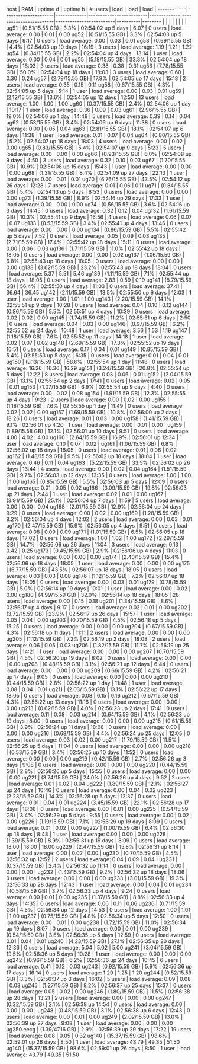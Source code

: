 host        |   RAM               |   uptime d  |   uptime h              |   # users   |   load                 |   load                  |   load   |
------------|---------------------|-------------|-------------------------|-------------|------------------------|-------------------------|----------|--------
            |                     |             |                         |             |                        |                         |          |
ug51        |   (0.51/15.55 GB)   |   3.3%      |    02:54:02 up 5 days   |    6:07     |    0 users             |    load average: 0.00   |   0.01   |   0.00
ug52        |   (0.51/15.55 GB)   |   3.3%      |    02:54:03 up 5 days   |    9:17     |    0 users             |    load average: 0.00   |   0.03   |   0.01
ug53        |   (0.69/15.55 GB)   |   4.4%      |    02:54:03 up 10 days  |   16:19     |    3 users             |    load average: 1.19   |   1.21   |   1.22
ug54        |   (0.34/15.55 GB)   |   2.2%      |    02:54:04 up 4 days   |   13:14     |    1 user              |    load average: 0.00   |   0.04   |   0.01
ug55        |   (5.18/15.55 GB)   |   33.3%     |    02:54:04 up 18 days  |   18:03     |    3 users             |    load average: 0.38   |   0.38   |   0.31
ug56        |   (7.78/15.55 GB)   |   50.0%     |    02:54:04 up 18 days  |   18:03     |    3 users             |    load average: 0.60   |   0.30   |   0.24
ug57        |   (2.79/15.55 GB)   |   17.9%     |    02:54:05 up 17 days  |   15:18     |    2 users             |    load average: 0.35   |   0.15   |   0.11
ug58        |   (0.67/15.55 GB)   |   4.3%      |    02:54:05 up 5 days   |    5:14     |    1 user              |    load average: 0.00   |   0.03   |   0.01
ug59        |   (2.12/15.55 GB)   |   13.6%     |    02:54:05 up 12 days  |   12:50     |   13 users             |    load average: 1.00   |   1.00   |   1.00
ug60        |   (0.37/15.55 GB)   |   2.4%      |    02:54:06 up 1 day    |   10:17     |    1 user              |    load average: 0.36   |   0.09   |   0.03
ug61        |   (2.96/15.55 GB)   |   19.0%     |    02:54:06 up 1 day    |   14:48     |    5 users             |    load average: 0.39   |   0.14   |   0.04
ug62        |   (0.53/15.55 GB)   |   3.4%      |    02:54:06 up 6 days   |   11:38     |    0 users             |    load average: 0.00   |   0.05   |   0.04
ug63        |   (2.81/15.55 GB)   |   18.1%     |    02:54:07 up 6 days   |   11:38     |    1 user              |    load average: 0.01   |   0.07   |   0.04
ug64        |   (0.80/15.55 GB)   |   5.2%      |    02:54:07 up 18 days  |   18:03     |    4 users             |    load average: 0.00   |   0.02   |   0.00
ug65        |   (0.83/15.55 GB)   |   5.4%      |    02:54:07 up 9 days   |    5:23     |    5 users             |    load average: 0.00   |   0.00   |   0.00
ug66        |   (0.93/15.55 GB)   |   6.0%      |    02:54:08 up 9 days   |    4:50     |    3 users             |    load average: 0.32   |   0.10   |   0.03
ug67        |   (1.70/15.55 GB)   |   10.9%     |    02:54:08 up 15 days  |   15:43     |    1 user              |    load average: 0.00   |   0.00   |   0.00
ug68        |   (1.31/15.55 GB)   |   8.4%      |    02:54:09 up 27 days  |   22:13     |    1 user              |    load average: 0.00   |   0.01   |   0.01
ug70        |   (6.76/15.55 GB)   |   43.5%     |    02:54:12 up 26 days  |   12:28     |    7 users             |    load average: 0.01   |   0.06   |   0.11
ug71        |   (0.84/15.55 GB)   |   5.4%      |    02:54:13 up 5 days   |    8:53     |    0 users             |    load average: 0.00   |   0.00   |   0.00
ug73        |   (1.39/15.55 GB)   |   8.9%      |    02:54:16 up 29 days  |   17:33     |    1 user              |    load average: 0.00   |   0.00   |   0.00
ug74        |   (0.56/15.55 GB)   |   3.6%      |    02:54:16 up 3 days   |   14:45     |    0 users             |    load average: 0.32   |   0.12   |   0.04
ug132       |   (1.61/15.59 GB)   |   10.3%     |    02:55:41 up 9 days   |   16:56     |    4 users             |    load average: 0.06   |   0.07   |   0.07
ug133       |   (0.53/15.59 GB)   |   3.4%      |    02:55:41 up 4 days   |   13:46     |    0 users             |    load average: 0.00   |   0.00   |   0.00
ug134       |   (0.86/15.59 GB)   |   5.5%      |    02:55:42 up 5 days   |    7:52     |    0 users             |    load average: 0.05   |   0.09   |   0.03
ug135       |   (2.71/15.59 GB)   |   17.4%     |    02:55:42 up 18 days  |   15:11     |    0 users             |    load average: 0.00   |   0.06   |   0.03
ug136       |   (1.71/15.59 GB)   |   11.0%     |    02:55:42 up 18 days  |   18:05     |    0 users             |    load average: 0.00   |   0.00   |   0.02
ug137       |   (1.06/15.59 GB)   |   6.8%      |    02:55:43 up 18 days  |   18:05     |    0 users             |    load average: 0.00   |   0.00   |   0.00
ug138       |   (3.62/15.59 GB)   |   23.2%     |    02:55:43 up 18 days  |   18:04     |    0 users             |    load average: 5.37   |   5.51   |   5.46
ug139       |   (1.11/15.59 GB)   |   7.1%      |    02:55:44 up 18 days  |   18:05     |    0 users             |    load average: 2.83   |   0.59   |   0.19
ug141       |   (8.79/15.59 GB)   |   56.4%     |    02:55:50 up 4 days   |   11:03     |    0 users             |    load average: 37.41  |   36.64  |   36.45
ug142       |   (2.11/15.59 GB)   |   13.5%     |    02:55:50 up 6 days   |   12:03     |    1 user              |    load average: 1.00   |   1.01   |   1.00
ug143       |   (2.20/15.59 GB)   |   14.1%     |    02:55:51 up 9 days   |   10:28     |    0 users             |    load average: 0.04   |   0.10   |   0.12
ug144       |   (0.86/15.59 GB)   |   5.5%      |    02:55:51 up 4 days   |   10:39     |    0 users             |    load average: 0.02   |   0.02   |   0.00
ug145       |   (1.74/15.59 GB)   |   11.2%     |    02:55:51 up 6 days   |    2:50     |    0 users             |    load average: 0.04   |   0.03   |   0.00
ug146       |   (0.97/15.59 GB)   |   6.2%      |    02:55:52 up 24 days  |   10:48     |    1 user              |    load average: 3.56   |   1.53   |   1.19
ug147       |   (1.18/15.59 GB)   |   7.6%      |    02:55:52 up 11 days  |   14:18     |    1 user              |    load average: 0.02   |   0.07   |   0.02
ug148       |   (2.69/15.59 GB)   |   17.3%     |    02:55:52 up 19 days  |   16:51     |    6 users             |    load average: 0.17   |   0.04   |   0.01
ug149       |   (0.85/15.59 GB)   |   5.4%      |    02:55:53 up 5 days   |    6:35     |    0 users             |    load average: 0.01   |   0.04   |   0.01
ug150       |   (9.13/15.59 GB)   |   58.6%     |    02:55:54 up 1 day    |   11:48     |    0 users             |    load average: 16.26  |   16.36  |   16.29
ug151       |   (3.24/15.59 GB)   |   20.8%     |    02:55:54 up 5 days   |   12:22     |    8 users             |    load average: 0.03   |   0.06   |   0.01
ug152       |   (2.04/15.59 GB)   |   13.1%     |    02:55:54 up 2 days   |   17:41     |    0 users             |    load average: 0.02   |   0.05   |   0.01
ug153       |   (1.07/15.59 GB)   |   6.9%      |    02:55:54 up 9 days   |    4:40     |    0 users             |    load average: 0.00   |   0.02   |   0.08
ug154       |   (1.91/15.59 GB)   |   12.3%     |    02:55:55 up 4 days   |    9:23     |    2 users             |    load average: 0.00   |   0.02   |   0.00
ug155       |   (1.18/15.59 GB)   |   7.6%      |    02:55:55 up 1 day    |   11:49     |    0 users             |    load average: 0.02   |   0.02   |   0.00
ug157       |   (1.69/15.59 GB)   |   10.8%     |    02:56:00 up 2 days   |   18:26     |    0 users             |    load average: 0.01   |   0.03   |   0.00
ug158       |   (1.41/15.59 GB)   |   9.1%      |    02:56:01 up  4:20    |    1 user   |    load average: 0.00  |   0.01                  |   0.00   |
ug159       |   (1.89/15.58 GB)   |   12.1%     |    02:56:01 up 10 days  |    9:51     |    0 users             |    load average: 4.00   |   4.02   |   4.00
ug160       |   (2.64/15.59 GB)   |   16.9%     |    02:56:01 up 12:34    |    1 user   |    load average: 0.10  |   0.07                  |   0.02   |
ug161       |   (1.06/15.59 GB)   |   6.8%      |    02:56:02 up 18 days  |   18:05     |    0 users             |    load average: 0.01   |   0.06   |   0.02
ug162       |   (1.48/15.59 GB)   |   9.5%      |    02:56:02 up 18 days  |   18:04     |    1 user              |    load average: 0.46   |   0.11   |   0.04
ug163       |   (5.22/15.59 GB)   |   33.5%     |    02:56:02 up 26 days  |   13:44     |    4 users             |    load average: 0.00   |   0.02   |   0.04
ug164       |   (1.51/15.59 GB)   |   9.7%      |    02:56:03 up 12 days  |   13:35     |    0 users             |    load average: 1.00   |   1.00   |   1.00
ug165       |   (0.85/15.59 GB)   |   5.5%      |    02:56:03 up 5 days   |   12:09     |    0 users             |    load average: 0.01   |   0.05   |   0.02
ug166       |   (3.09/15.59 GB)   |   19.8%     |    02:56:03 up 21 days  |    2:44     |    1 user              |    load average: 0.02   |   0.01   |   0.00
ug167       |   (3.91/15.59 GB)   |   25.1%     |    02:56:04 up 7 days   |   11:59     |    5 users             |    load average: 0.00   |   0.00   |   0.04
ug168       |   (2.01/15.59 GB)   |   12.9%     |    02:56:04 up 24 days  |    9:29     |    0 users             |    load average: 0.00   |   0.02   |   0.00
ug169       |   (1.28/15.59 GB)   |   8.2%      |    02:56:04 up 4 days   |   12:02     |    2 users             |    load average: 0.00   |   0.03   |   0.01
ug170       |   (2.47/15.59 GB)   |   15.9%     |    02:56:05 up 4 days   |    9:51     |    0 users             |    load average: 0.08   |   0.09   |   0.09
ug171       |   (1.01/15.59 GB)   |   6.5%      |    02:56:05 up 18 days  |   17:02     |    0 users             |    load average: 1.00   |   1.02   |   1.00
ug172       |   (2.29/15.59 GB)   |   14.7%     |    02:56:06 up 26 days  |   11:04     |    3 users             |    load average: 0.13   |   0.42   |   0.25
ug173       |   (0.45/15.59 GB)   |   2.9%      |    02:56:06 up 4 days   |   11:03     |    0 users             |    load average: 0.00   |   0.00   |   0.00
ug174       |   (2.40/15.59 GB)   |   15.4%     |    02:56:06 up 18 days  |   18:05     |    1 user              |    load average: 0.00   |   0.00   |   0.00
ug175       |   (6.77/15.59 GB)   |   43.5%     |    02:56:07 up 18 days  |   18:05     |    0 users             |    load average: 0.03   |   0.03   |   0.08
ug176       |   (1.12/15.59 GB)   |   7.2%      |    02:56:07 up 18 days  |   18:05     |    0 users             |    load average: 0.00   |   0.03   |   0.01
ug179       |   (0.78/15.59 GB)   |   5.0%      |    02:56:14 up 19 days  |   10:01     |    1 user              |    load average: 0.00   |   0.02   |   0.00
ug180       |   (4.99/15.59 GB)   |   32.0%     |    02:56:14 up 18 days  |   18:05     |   28 users             |    load average: 0.00   |   0.15   |   0.18
ug201       |   (1.34/15.59 GB)   |   8.6%      |    02:56:17 up 4 days   |    9:17     |    0 users             |    load average: 0.02   |   0.01   |   0.00
ug202       |   (3.72/15.59 GB)   |   23.9%     |    02:56:17 up 26 days  |   15:57     |    1 user              |    load average: 0.05   |   0.04   |   0.00
ug203       |   (0.70/15.59 GB)   |   4.5%      |    02:56:18 up 5 days   |   15:25     |    0 users             |    load average: 0.00   |   0.00   |   0.00
ug204       |   (0.67/15.59 GB)   |   4.3%      |    02:56:18 up 11 days  |   11:11     |    2 users             |    load average: 0.00   |   0.00   |   0.00
ug205       |   (1.12/15.59 GB)   |   7.2%      |    02:56:19 up 2 days   |   18:08     |    2 users             |    load average: 0.06   |   0.05   |   0.03
ug206       |   (1.82/15.59 GB)   |   11.7%     |    02:56:19 up 25 days  |   14:21     |    1 user              |    load average: 0.00   |   0.00   |   0.00
ug207       |   (0.70/15.59 GB)   |   4.5%      |    02:56:20 up 19 days  |    8:02     |    0 users             |    load average: 0.00   |   0.00   |   0.00
ug208       |   (0.48/15.59 GB)   |   3.1%      |    02:56:21 up 12 days  |    6:44     |    0 users             |    load average: 0.00   |   0.00   |   0.00
ug209       |   (0.66/15.59 GB)   |   4.2%      |    02:56:21 up 17 days  |    9:05     |    0 users             |    load average: 0.00   |   0.00   |   0.00
ug210       |   (0.44/15.59 GB)   |   2.8%      |    02:56:22 up 1 day    |   11:48     |    1 user              |    load average: 0.08   |   0.04   |   0.01
ug211       |   (2.03/15.59 GB)   |   13.1%     |    02:56:22 up 17 days  |   18:05     |    0 users             |    load average: 0.08   |   0.15   |   0.16
ug212       |   (0.67/15.59 GB)   |   4.3%      |    02:56:22 up 13 days  |   11:16     |    0 users             |    load average: 0.00   |   0.00   |   0.00
ug213       |   (0.62/15.59 GB)   |   4.0%      |    02:56:23 up 2 days   |   17:41     |    0 users             |    load average: 0.11   |   0.08   |   0.03
ug214       |   (0.64/15.59 GB)   |   4.1%      |    02:56:23 up 19 days  |    8:00     |    0 users             |    load average: 0.00   |   0.00   |   0.00
ug215       |   (0.61/15.59 GB)   |   3.9%      |    02:56:24 up 11 days  |   18:08     |    0 users             |    load average: 0.00   |   0.00   |   0.00
ug216       |   (0.68/15.59 GB)   |   4.4%      |    02:56:24 up 25 days  |   12:05     |    0 users             |    load average: 0.03   |   0.02   |   0.00
ug217       |   (1.79/15.59 GB)   |   11.5%     |    02:56:25 up 5 days   |   11:04     |    0 users             |    load average: 0.00   |   0.00   |   0.00
ug218       |   (0.53/15.59 GB)   |   3.4%      |    02:56:25 up 10 days  |   11:52     |    0 users             |    load average: 0.00   |   0.00   |   0.00
ug219       |   (0.42/15.59 GB)   |   2.7%      |    02:56:26 up 3 days   |    9:08     |    0 users             |    load average: 0.00   |   0.00   |   0.00
ug220       |   (0.44/15.59 GB)   |   2.8%      |    02:56:26 up 5 days   |   15:55     |    0 users             |    load average: 0.00   |   0.00   |   0.00
ug221       |   (3.74/15.59 GB)   |   24.0%     |    02:56:26 up 4 days   |    9:52     |    2 users             |    load average: 0.01   |   0.02   |   0.04
ug222       |   (1.89/15.59 GB)   |   12.1%     |    02:56:27 up 24 days  |   10:46     |    0 users             |    load average: 0.00   |   0.04   |   0.02
ug223       |   (2.23/15.59 GB)   |   14.3%     |    02:56:28 up 5 days   |   12:37     |    0 users             |    load average: 0.01   |   0.04   |   0.01
ug224       |   (3.45/15.59 GB)   |   22.1%     |    02:56:28 up 17 days  |   18:06     |    0 users             |    load average: 0.00   |   0.01   |   0.00
ug225       |   (0.54/15.59 GB)   |   3.4%      |    02:56:29 up 5 days   |    9:55     |    0 users             |    load average: 0.00   |   0.02   |   0.00
ug226       |   (1.10/15.59 GB)   |   7.1%      |    02:56:29 up 19 days  |    8:09     |    0 users             |    load average: 0.01   |   0.02   |   0.00
ug227       |   (1.00/15.59 GB)   |   6.4%      |    02:56:30 up 18 days  |    8:48     |    1 user              |    load average: 0.00   |   0.00   |   0.00
ug228       |   (1.39/15.59 GB)   |   8.9%      |    02:56:31 up 19 days  |    8:09     |    0 users             |    load average: 18.00  |   18.00  |   18.00
ug229       |   (2.47/15.59 GB)   |   15.8%     |    02:56:31 up  8:14    |    1 user   |    load average: 0.00  |   0.02                  |   0.00   |
ug230       |   (0.70/15.59 GB)   |   4.5%      |    02:56:32 up 12:52    |    2 users  |    load average: 0.04  |   0.09                  |   0.04   |
ug231       |   (0.37/15.59 GB)   |   2.4%      |    02:56:32 up 11:14    |    0 users  |    load average: 0.00  |   0.00                  |   0.00   |
ug232       |   (1.43/15.59 GB)   |   9.2%      |    02:56:32 up 18 days  |   18:06     |    0 users             |    load average: 0.00   |   0.00   |   0.00
ug233       |   (3.01/15.59 GB)   |   19.3%     |    02:56:33 up 28 days  |   12:43     |    1 user              |    load average: 0.00   |   0.04   |   0.01
ug234       |   (0.58/15.59 GB)   |   3.7%      |    02:56:33 up 4 days   |    9:24     |    0 users             |    load average: 0.00   |   0.01   |   0.00
ug235       |   (1.37/15.59 GB)   |   8.8%      |    02:56:33 up 4 days   |   14:35     |    0 users             |    load average: 0.06   |   0.11   |   0.06
ug236       |   (0.71/15.59 GB)   |   4.5%      |    02:56:34 up 12 days  |   14:53     |    0 users             |    load average: 1.00   |   1.01   |   1.00
ug237       |   (0.75/15.59 GB)   |   4.8%      |    02:56:34 up 5 days   |   12:50     |    0 users             |    load average: 0.00   |   0.01   |   0.00
ug238       |   (1.72/15.59 GB)   |   11.0%     |    02:56:34 up 19 days  |    8:07     |    0 users             |    load average: 0.00   |   0.01   |   0.00
ug239       |   (0.54/15.59 GB)   |   3.5%      |    02:56:35 up 5 days   |   12:59     |    0 users             |    load average: 0.01   |   0.04   |   0.01
ug240       |   (4.23/15.59 GB)   |   27.1%     |    02:56:35 up 20 days  |   12:36     |    0 users             |    load average: 5.04   |   5.02   |   5.00
ug241       |   (3.04/15.59 GB)   |   19.5%     |    02:56:36 up 5 days   |   10:28     |    1 user              |    load average: 0.00   |   0.00   |   0.00
ug242       |   (0.96/15.59 GB)   |   6.2%      |    02:56:36 up 24 days  |   10:45     |    6 users             |    load average: 0.41   |   0.12   |   0.03
ug243       |   (0.92/15.59 GB)   |   5.9%      |    02:56:36 up 17 days  |   16:14     |    0 users             |    load average: 1.29   |   1.25   |   1.20
ug244       |   (0.52/15.59 GB)   |   3.3%      |    02:56:37 up 3 days   |   16:02     |    5 users             |    load average: 0.09   |   0.08   |   0.03
ug245       |   (1.27/15.59 GB)   |   8.2%      |    02:56:37 up 25 days  |   15:37     |    0 users             |    load average: 0.05   |   0.02   |   0.00
ug246       |   (1.80/15.59 GB)   |   11.5%     |    02:56:38 up 28 days  |   13:21     |    2 users             |    load average: 0.00   |   0.00   |   0.00
ug247       |   (0.32/15.59 GB)   |   2.1%      |    02:56:38 up 14:54    |    0 users  |    load average: 0.00  |   0.00                  |   0.00   |
ug248       |   (0.48/15.59 GB)   |   3.1%      |    02:56:38 up 6 days   |   12:43     |    0 users             |    load average: 0.00   |   0.01   |   0.00
ug249       |   (2.02/15.59 GB)   |   13.0%     |    02:56:39 up 27 days  |    9:08     |    1 user              |    load average: 0.00   |   0.00   |   0.00
ug250.eecg  |   (1.39/47.16 GB)   |   2.9%      |    02:56:39 up 29 days  |   17:22     |   19 users             |    load average: 0.08   |   0.05   |   0.32
ug140       |   (15.37/15.59 GB)  |   98.6%     |    02:59:01 up 26 days  |    8:50     |    1 user              |    load average: 43.79  |   49.35  |   51.50
ug140       |   (15.37/15.59 GB)  |   98.6%     |    02:59:01 up 26 days  |    8:50     |    1 user              |    load average: 43.79  |   49.35  |   51.50
